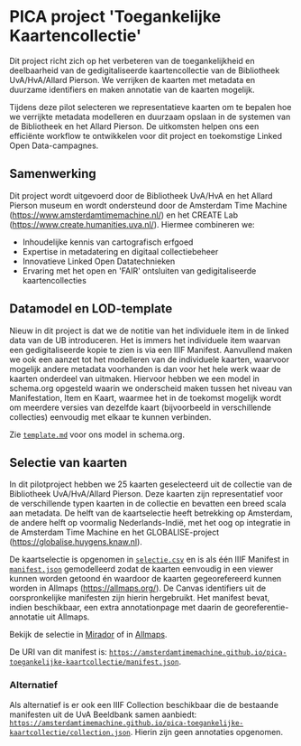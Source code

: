 # PICA project 'Toegankelijke Kaartencollectie'

Dit project richt zich op het verbeteren van de toegankelijkheid en deelbaarheid van de gedigitaliseerde kaartencollectie van de Bibliotheek UvA/HvA/Allard Pierson. We verrijken de kaarten met metadata en duurzame identifiers en maken annotatie van de kaarten mogelijk.

Tijdens deze pilot selecteren we representatieve kaarten om te bepalen hoe we verrijkte metadata modelleren en duurzaam opslaan in de systemen van de Bibliotheek en het Allard Pierson. De uitkomsten helpen ons een efficiënte workflow te ontwikkelen voor dit project en toekomstige Linked Open Data-campagnes.

## Samenwerking

Dit project wordt uitgevoerd door de Bibliotheek UvA/HvA en het Allard Pierson museum en wordt ondersteund door de Amsterdam Time Machine (https://www.amsterdamtimemachine.nl/) en het CREATE Lab (https://www.create.humanities.uva.nl/). Hiermee combineren we:
* Inhoudelijke kennis van cartografisch erfgoed
* Expertise in metadatering en digitaal collectiebeheer
* Innovatieve Linked Open Datatechnieken
* Ervaring met het open en 'FAIR' ontsluiten van gedigitaliseerde kaartencollecties

## Datamodel en LOD-template
Nieuw in dit project is dat we de notitie van het individuele item in de linked data van de UB introduceren. Het is immers het individuele item waarvan een gedigitaliseerde kopie te zien is via een IIIF Manifest. Aanvullend maken we ook een aanzet tot het modelleren van de individuele kaarten, waarvoor mogelijk andere metadata voorhanden is dan voor het hele werk waar de kaarten onderdeel van uitmaken. Hiervoor hebben we een model in schema.org opgesteld waarin we onderscheid maken tussen het niveau van Manifestation, Item en Kaart, waarmee het in de toekomst mogelijk wordt om meerdere versies van dezelfde kaart (bijvoorbeeld in verschillende collecties) eenvoudig met elkaar te kunnen verbinden.

Zie [`template.md`](docs/template.md) voor ons model in schema.org. 

## Selectie van kaarten

In dit pilotproject hebben we 25 kaarten geselecteerd uit de collectie van de Bibliotheek UvA/HvA/Allard Pierson. Deze kaarten zijn representatief voor de verschillende typen kaarten in de collectie en bevatten een breed scala aan metadata. De helft van de kaartselectie heeft betrekking op Amsterdam, de andere helft op voormalig Nederlands-Indië, met het oog op integratie in de Amsterdam Time Machine en het GLOBALISE-project (https://globalise.huygens.knaw.nl).

De kaartselectie is opgenomen in [`selectie.csv`](selectie.csv) en is als één IIIF Manifest in [`manifest.json`](manifest.json) gemodelleerd zodat de kaarten eenvoudig in een viewer kunnen worden getoond én waardoor de kaarten gegeorefereerd kunnen worden in Allmaps (https://allmaps.org/). De Canvas identifiers uit de oorspronkelijke manifesten zijn hierin hergebruikt. Het manifest bevat, indien beschikbaar, een extra annotationpage met daarin de georeferentie-annotatie uit Allmaps.

Bekijk de selectie in [Mirador](https://projectmirador.org/embed/?iiif-content=https://amsterdamtimemachine.github.io/pica-toegankelijke-kaartcollectie/manifest.json) of in [Allmaps](https://editor.allmaps.org/#/collection?url=https%3A%2F%2Famsterdamtimemachine.github.io%2Fpica-toegankelijke-kaartcollectie%2Fmanifest.json).

De URI van dit manifest is: [`https://amsterdamtimemachine.github.io/pica-toegankelijke-kaartcollectie/manifest.json`](https://amsterdamtimemachine.github.io/pica-toegankelijke-kaartcollectie/manifest.json).

### Alternatief

Als alternatief is er ook een IIIF Collection beschikbaar die de bestaande manifesten uit de UvA Beeldbank samen aanbiedt: [`https://amsterdamtimemachine.github.io/pica-toegankelijke-kaartcollectie/collection.json`](https://amsterdamtimemachine.github.io/pica-toegankelijke-kaartcollectie/collection.json). Hierin zijn geen annotaties opgenomen.
